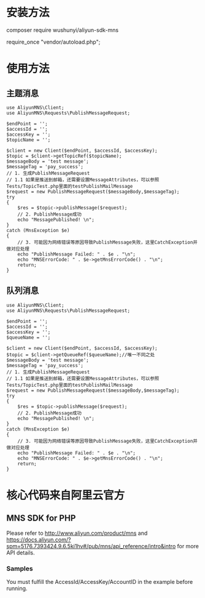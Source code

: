 # 安装方法

composer require wushunyi/aliyun-sdk-mns

require_once "vendor/autoload.php";

# 使用方法

## 主题消息

```
use AliyunMNS\Client;
use AliyunMNS\Requests\PublishMessageRequest;

$endPoint = '';
$accessId = '';
$accessKey = '';
$topicName = '';

$client = new Client($endPoint, $accessId, $accessKey);
$topic = $client->getTopicRef($topicName);
$messageBody = 'test message';
$messageTag = 'pay_success';
// 1. 生成PublishMessageRequest
// 1.1 如果是推送到邮箱，还需要设置MessageAttributes，可以参照Tests/TopicTest.php里面的testPublishMailMessage
$request = new PublishMessageRequest($messageBody,$messageTag);
try
{
    $res = $topic->publishMessage($request);
    // 2. PublishMessage成功
    echo "MessagePublished! \n";
}
catch (MnsException $e)
{
    // 3. 可能因为网络错误等原因导致PublishMessage失败，这里CatchException并做对应处理
    echo "PublishMessage Failed: " . $e . "\n";
    echo "MNSErrorCode: " . $e->getMnsErrorCode() . "\n";
    return;
}
```

## 队列消息

```
use AliyunMNS\Client;
use AliyunMNS\Requests\PublishMessageRequest;

$endPoint = '';
$accessId = '';
$accessKey = '';
$queueName = '';

$client = new Client($endPoint, $accessId, $accessKey);
$topic = $client->getQueueRef($queueName);//唯一不同之处
$messageBody = 'test message';
$messageTag = 'pay_success';
// 1. 生成PublishMessageRequest
// 1.1 如果是推送到邮箱，还需要设置MessageAttributes，可以参照Tests/TopicTest.php里面的testPublishMailMessage
$request = new PublishMessageRequest($messageBody,$messageTag);
try
{
    $res = $topic->publishMessage($request);
    // 2. PublishMessage成功
    echo "MessagePublished! \n";
}
catch (MnsException $e)
{
    // 3. 可能因为网络错误等原因导致PublishMessage失败，这里CatchException并做对应处理
    echo "PublishMessage Failed: " . $e . "\n";
    echo "MNSErrorCode: " . $e->getMnsErrorCode() . "\n";
    return;
}
```

# 核心代码来自阿里云官方

## MNS SDK for PHP    
Please refer to http://www.aliyun.com/product/mns and  https://docs.aliyun.com/?spm=5176.7393424.9.6.5ki1hv#/pub/mns/api_reference/intro&intro for more API details.    

### Samples    
You must fulfill the AccessId/AccessKey/AccountID in the example before running.   
